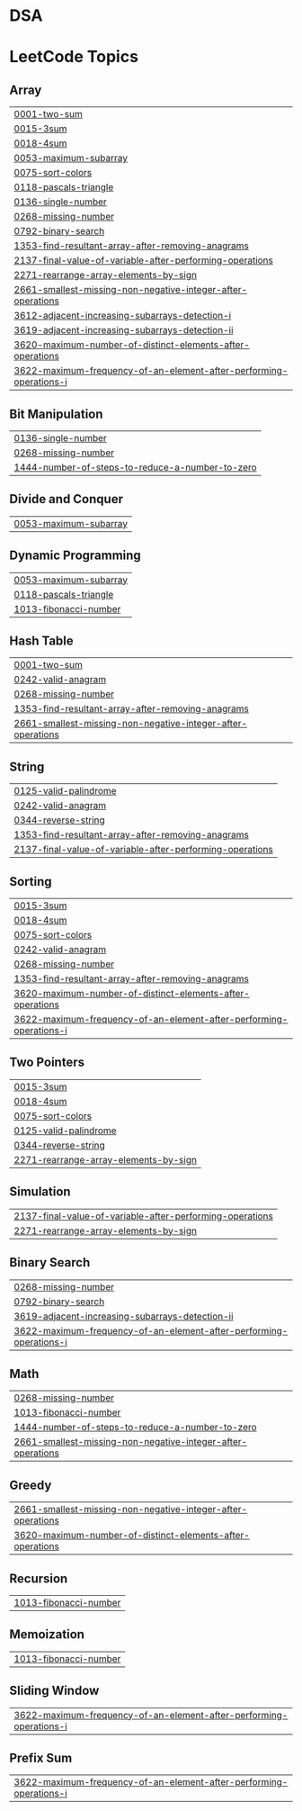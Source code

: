 # DSA
<!---LeetCode Topics Start-->
# LeetCode Topics
## Array
|  |
| ------- |
| [0001-two-sum](https://github.com/marindave04/DSA/tree/master/0001-two-sum) |
| [0015-3sum](https://github.com/marindave04/DSA/tree/master/0015-3sum) |
| [0018-4sum](https://github.com/marindave04/DSA/tree/master/0018-4sum) |
| [0053-maximum-subarray](https://github.com/marindave04/DSA/tree/master/0053-maximum-subarray) |
| [0075-sort-colors](https://github.com/marindave04/DSA/tree/master/0075-sort-colors) |
| [0118-pascals-triangle](https://github.com/marindave04/DSA/tree/master/0118-pascals-triangle) |
| [0136-single-number](https://github.com/marindave04/DSA/tree/master/0136-single-number) |
| [0268-missing-number](https://github.com/marindave04/DSA/tree/master/0268-missing-number) |
| [0792-binary-search](https://github.com/marindave04/DSA/tree/master/0792-binary-search) |
| [1353-find-resultant-array-after-removing-anagrams](https://github.com/marindave04/DSA/tree/master/1353-find-resultant-array-after-removing-anagrams) |
| [2137-final-value-of-variable-after-performing-operations](https://github.com/marindave04/DSA/tree/master/2137-final-value-of-variable-after-performing-operations) |
| [2271-rearrange-array-elements-by-sign](https://github.com/marindave04/DSA/tree/master/2271-rearrange-array-elements-by-sign) |
| [2661-smallest-missing-non-negative-integer-after-operations](https://github.com/marindave04/DSA/tree/master/2661-smallest-missing-non-negative-integer-after-operations) |
| [3612-adjacent-increasing-subarrays-detection-i](https://github.com/marindave04/DSA/tree/master/3612-adjacent-increasing-subarrays-detection-i) |
| [3619-adjacent-increasing-subarrays-detection-ii](https://github.com/marindave04/DSA/tree/master/3619-adjacent-increasing-subarrays-detection-ii) |
| [3620-maximum-number-of-distinct-elements-after-operations](https://github.com/marindave04/DSA/tree/master/3620-maximum-number-of-distinct-elements-after-operations) |
| [3622-maximum-frequency-of-an-element-after-performing-operations-i](https://github.com/marindave04/DSA/tree/master/3622-maximum-frequency-of-an-element-after-performing-operations-i) |
## Bit Manipulation
|  |
| ------- |
| [0136-single-number](https://github.com/marindave04/DSA/tree/master/0136-single-number) |
| [0268-missing-number](https://github.com/marindave04/DSA/tree/master/0268-missing-number) |
| [1444-number-of-steps-to-reduce-a-number-to-zero](https://github.com/marindave04/DSA/tree/master/1444-number-of-steps-to-reduce-a-number-to-zero) |
## Divide and Conquer
|  |
| ------- |
| [0053-maximum-subarray](https://github.com/marindave04/DSA/tree/master/0053-maximum-subarray) |
## Dynamic Programming
|  |
| ------- |
| [0053-maximum-subarray](https://github.com/marindave04/DSA/tree/master/0053-maximum-subarray) |
| [0118-pascals-triangle](https://github.com/marindave04/DSA/tree/master/0118-pascals-triangle) |
| [1013-fibonacci-number](https://github.com/marindave04/DSA/tree/master/1013-fibonacci-number) |
## Hash Table
|  |
| ------- |
| [0001-two-sum](https://github.com/marindave04/DSA/tree/master/0001-two-sum) |
| [0242-valid-anagram](https://github.com/marindave04/DSA/tree/master/0242-valid-anagram) |
| [0268-missing-number](https://github.com/marindave04/DSA/tree/master/0268-missing-number) |
| [1353-find-resultant-array-after-removing-anagrams](https://github.com/marindave04/DSA/tree/master/1353-find-resultant-array-after-removing-anagrams) |
| [2661-smallest-missing-non-negative-integer-after-operations](https://github.com/marindave04/DSA/tree/master/2661-smallest-missing-non-negative-integer-after-operations) |
## String
|  |
| ------- |
| [0125-valid-palindrome](https://github.com/marindave04/DSA/tree/master/0125-valid-palindrome) |
| [0242-valid-anagram](https://github.com/marindave04/DSA/tree/master/0242-valid-anagram) |
| [0344-reverse-string](https://github.com/marindave04/DSA/tree/master/0344-reverse-string) |
| [1353-find-resultant-array-after-removing-anagrams](https://github.com/marindave04/DSA/tree/master/1353-find-resultant-array-after-removing-anagrams) |
| [2137-final-value-of-variable-after-performing-operations](https://github.com/marindave04/DSA/tree/master/2137-final-value-of-variable-after-performing-operations) |
## Sorting
|  |
| ------- |
| [0015-3sum](https://github.com/marindave04/DSA/tree/master/0015-3sum) |
| [0018-4sum](https://github.com/marindave04/DSA/tree/master/0018-4sum) |
| [0075-sort-colors](https://github.com/marindave04/DSA/tree/master/0075-sort-colors) |
| [0242-valid-anagram](https://github.com/marindave04/DSA/tree/master/0242-valid-anagram) |
| [0268-missing-number](https://github.com/marindave04/DSA/tree/master/0268-missing-number) |
| [1353-find-resultant-array-after-removing-anagrams](https://github.com/marindave04/DSA/tree/master/1353-find-resultant-array-after-removing-anagrams) |
| [3620-maximum-number-of-distinct-elements-after-operations](https://github.com/marindave04/DSA/tree/master/3620-maximum-number-of-distinct-elements-after-operations) |
| [3622-maximum-frequency-of-an-element-after-performing-operations-i](https://github.com/marindave04/DSA/tree/master/3622-maximum-frequency-of-an-element-after-performing-operations-i) |
## Two Pointers
|  |
| ------- |
| [0015-3sum](https://github.com/marindave04/DSA/tree/master/0015-3sum) |
| [0018-4sum](https://github.com/marindave04/DSA/tree/master/0018-4sum) |
| [0075-sort-colors](https://github.com/marindave04/DSA/tree/master/0075-sort-colors) |
| [0125-valid-palindrome](https://github.com/marindave04/DSA/tree/master/0125-valid-palindrome) |
| [0344-reverse-string](https://github.com/marindave04/DSA/tree/master/0344-reverse-string) |
| [2271-rearrange-array-elements-by-sign](https://github.com/marindave04/DSA/tree/master/2271-rearrange-array-elements-by-sign) |
## Simulation
|  |
| ------- |
| [2137-final-value-of-variable-after-performing-operations](https://github.com/marindave04/DSA/tree/master/2137-final-value-of-variable-after-performing-operations) |
| [2271-rearrange-array-elements-by-sign](https://github.com/marindave04/DSA/tree/master/2271-rearrange-array-elements-by-sign) |
## Binary Search
|  |
| ------- |
| [0268-missing-number](https://github.com/marindave04/DSA/tree/master/0268-missing-number) |
| [0792-binary-search](https://github.com/marindave04/DSA/tree/master/0792-binary-search) |
| [3619-adjacent-increasing-subarrays-detection-ii](https://github.com/marindave04/DSA/tree/master/3619-adjacent-increasing-subarrays-detection-ii) |
| [3622-maximum-frequency-of-an-element-after-performing-operations-i](https://github.com/marindave04/DSA/tree/master/3622-maximum-frequency-of-an-element-after-performing-operations-i) |
## Math
|  |
| ------- |
| [0268-missing-number](https://github.com/marindave04/DSA/tree/master/0268-missing-number) |
| [1013-fibonacci-number](https://github.com/marindave04/DSA/tree/master/1013-fibonacci-number) |
| [1444-number-of-steps-to-reduce-a-number-to-zero](https://github.com/marindave04/DSA/tree/master/1444-number-of-steps-to-reduce-a-number-to-zero) |
| [2661-smallest-missing-non-negative-integer-after-operations](https://github.com/marindave04/DSA/tree/master/2661-smallest-missing-non-negative-integer-after-operations) |
## Greedy
|  |
| ------- |
| [2661-smallest-missing-non-negative-integer-after-operations](https://github.com/marindave04/DSA/tree/master/2661-smallest-missing-non-negative-integer-after-operations) |
| [3620-maximum-number-of-distinct-elements-after-operations](https://github.com/marindave04/DSA/tree/master/3620-maximum-number-of-distinct-elements-after-operations) |
## Recursion
|  |
| ------- |
| [1013-fibonacci-number](https://github.com/marindave04/DSA/tree/master/1013-fibonacci-number) |
## Memoization
|  |
| ------- |
| [1013-fibonacci-number](https://github.com/marindave04/DSA/tree/master/1013-fibonacci-number) |
## Sliding Window
|  |
| ------- |
| [3622-maximum-frequency-of-an-element-after-performing-operations-i](https://github.com/marindave04/DSA/tree/master/3622-maximum-frequency-of-an-element-after-performing-operations-i) |
## Prefix Sum
|  |
| ------- |
| [3622-maximum-frequency-of-an-element-after-performing-operations-i](https://github.com/marindave04/DSA/tree/master/3622-maximum-frequency-of-an-element-after-performing-operations-i) |
<!---LeetCode Topics End-->